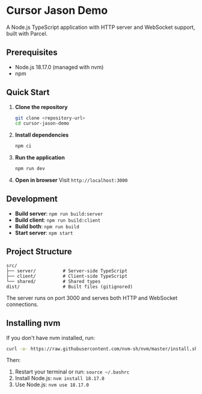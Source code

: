 # Cursor Jason Demo

A Node.js TypeScript application with HTTP server and WebSocket support, built with Parcel.

## Prerequisites

- Node.js 18.17.0 (managed with nvm)
- npm

## Quick Start

1. **Clone the repository**
   ```bash
   git clone <repository-url>
   cd cursor-jason-demo
   ```

2. **Install dependencies**
   ```bash
   npm ci
   ```

3. **Run the application**
   ```bash
   npm run dev
   ```

4. **Open in browser**
   Visit `http://localhost:3000`

## Development

- **Build server**: `npm run build:server`
- **Build client**: `npm run build:client`
- **Build both**: `npm run build`
- **Start server**: `npm start`

## Project Structure

```
src/
├── server/          # Server-side TypeScript
├── client/          # Client-side TypeScript
└── shared/          # Shared types
dist/                # Built files (gitignored)
```

The server runs on port 3000 and serves both HTTP and WebSocket connections.

## Installing nvm

If you don't have nvm installed, run:

```bash
curl -o- https://raw.githubusercontent.com/nvm-sh/nvm/master/install.sh | bash
```

Then:
1. Restart your terminal or run: `source ~/.bashrc`
2. Install Node.js: `nvm install 18.17.0`
3. Use Node.js: `nvm use 18.17.0` 